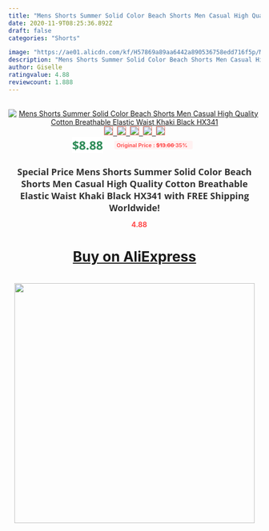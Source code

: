 ```yaml
---
title: "Mens Shorts Summer Solid Color Beach Shorts Men Casual High Quality Cotton Breathable Elastic Waist Khaki Black HX341"
date: 2020-11-9T08:25:36.892Z
draft: false
categories: "Shorts"

image: "https://ae01.alicdn.com/kf/H57869a89aa6442a890536758edd716f5p/Mens-Shorts-Summer-Solid-Color-Beach-Shorts-Men-Casual-High-Quality-Cotton-Breathable-Elastic-Waist-Khaki.jpg"
description: "Mens Shorts Summer Solid Color Beach Shorts Men Casual High Quality Cotton Breathable Elastic Waist Khaki Black HX341"
author: Giselle
ratingvalue: 4.88
reviewcount: 1.888
---
```

<br>
<div style="text-align: center;">
<a href="https://s.click.aliexpress.com/e/_99TBrn" target="_blank" rel="nofollow noopener noreferrer"><img alt="Mens Shorts Summer Solid Color Beach Shorts Men Casual High Quality Cotton Breathable Elastic Waist Khaki Black HX341" class="magnifier-image" src="https://ae01.alicdn.com/kf/H57869a89aa6442a890536758edd716f5p/Mens-Shorts-Summer-Solid-Color-Beach-Shorts-Men-Casual-High-Quality-Cotton-Breathable-Elastic-Waist-Khaki.jpg_640x640.jpg">
<br>
<img style="border:1px solid salmon" src="https://ae01.alicdn.com/kf/H57869a89aa6442a890536758edd716f5p/Mens-Shorts-Summer-Solid-Color-Beach-Shorts-Men-Casual-High-Quality-Cotton-Breathable-Elastic-Waist-Khaki.jpg_120x120.jpg">&nbsp;&nbsp;<img style="border:1px solid salmon" src="https://ae01.alicdn.com/kf/Hefb33bfece164b8e99dc2a9ad474c59ak/Mens-Shorts-Summer-Solid-Color-Beach-Shorts-Men-Casual-High-Quality-Cotton-Breathable-Elastic-Waist-Khaki.jpg_120x120.jpg">&nbsp;&nbsp;<img style="border:1px solid salmon" src="https://ae01.alicdn.com/kf/H07b3ae2d5b1e421786639648002caac4a/Mens-Shorts-Summer-Solid-Color-Beach-Shorts-Men-Casual-High-Quality-Cotton-Breathable-Elastic-Waist-Khaki.jpg_120x120.jpg">&nbsp;&nbsp;<img style="border:1px solid salmon" src="https://ae01.alicdn.com/kf/Hee52c56cd5884b028589f05c6ec22dece/Mens-Shorts-Summer-Solid-Color-Beach-Shorts-Men-Casual-High-Quality-Cotton-Breathable-Elastic-Waist-Khaki.jpg_120x120.jpg">&nbsp;&nbsp;<img style="border:1px solid salmon" src="https://ae01.alicdn.com/kf/Hd78bc115f5be4a37bc2fa419c506b5fb8/Mens-Shorts-Summer-Solid-Color-Beach-Shorts-Men-Casual-High-Quality-Cotton-Breathable-Elastic-Waist-Khaki.jpg_120x120.jpg"></a></div><br0>
<div style="text-align: center;"><span style="background-color: white; border: 0px; box-sizing: border-box; color: seagreen; display: inline-block; font-family: &quot;open sans&quot; , &quot;arial&quot; , &quot;helvetica&quot; , sans-serif , &quot;heiti&quot;; font-size: 24px; font-stretch: inherit; font-weight: 700; line-height: inherit; margin: 0px 10px 0px 0px; padding: 0px; vertical-align: middle;">$8.88 </span>
<span style="background: rgb(255 , 241 , 241); border-radius: 3px; border: 0px; box-sizing: border-box; color: #ff4747; display: inline-block; font-family: inherit; font-size: 12px; font-stretch: inherit; font-style: inherit; font-variant: inherit; font-weight: 600; line-height: inherit; margin: 0px; padding: 2px 5px; transform: scale(0.9); vertical-align: middle;">Original Price : <b style="text-decoration: line-through;">$13.66 </b> 35%&nbsp;&nbsp;</span></div>
<h1 style="color: #333333; display: inline-block; font-family: &quot;open sans&quot; , &quot;arial&quot; , &quot;helvetica&quot; , sans-serif , &quot;heiti&quot;; font-size: 18px; font-stretch: inherit; font-weight: 700; text-align: center;">Special Price Mens Shorts Summer Solid Color Beach Shorts Men Casual High Quality Cotton Breathable Elastic Waist Khaki Black HX341 with FREE Shipping Worldwide!</h1>
<div style="color: #ff4747; text-align: center;">
<img src="https://4.bp.blogspot.com/-M0ZcTcb-5uY/XleCXlxnR4I/AAAAAAAAAEc/OrjgMkXV1oMQFaCRZj5HQwOCBcu3w1FegCPcBGAYYCw/s1600/star.png" style="height: 15px;">&nbsp;<b>4.88</b></div>
<div class="button_cont" align="center"><a class="buynow_a" href="https://s.click.aliexpress.com/e/_99TBrn" target="_blank" rel="nofollow noopener noreferrer"><H1>Buy on AliExpress</H1></a></div><br>
<div class="separator" style="clear: both; text-align: center;">
<img src="https://lh3.googleusercontent.com/-pTy5HemUv9M/XlePHvY0dAI/AAAAAAAAAE4/0nX5iRUoIWY8eMW9Dpxeirr157OZliDIgCLcBGAsYHQ/s1600/badge.gif" width="480">
</div>
